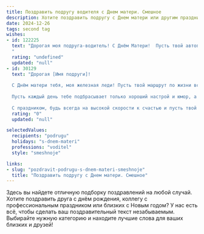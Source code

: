 ```yaml
---
title: Поздравить подругу водителя с Днем матери. Смешное
description: Хотите поздравить подругу с Днем матери или другим праздником? Наш ИИ создаст незабываемое поздравление, а вы обязательно выделитесь среди других.  
date: 2024-12-26
tags: second tag
wishes:
- id: 122225
  text: "Дорогая моя подруга-водитель! С Днём Матери!  Пусть твой автопарк (дети, разумеется!) всегда будет послушным, а маршруты – только счастливыми!  Надеюсь, тебе сегодня не придётся объезжать пробки из цветов и подарков, а только принимать их с заслуженным удовольствием!  Удачи на дороге жизни – и чтоб бензин в баке всегда был полный, а в сердце – любовь!
  "
  rating: "undefined"
  updated: "null"
- id: 30129
  text: "Дорогая [Имя подруги]!
  
  С Днём матери тебя, моя железная леди! Пусть твой маршрут по жизни всегда будет с заправкой счастья и любящих пассажиров! Желаю, чтобы в твоей жизни не было пробок, а только легкий ветер перемен и радости!
  
  Пусть каждый день тебе подбрасывает только хороший настрой и юмор, а твой руль всегда в руках опытного водителя — уверенно, с улыбкой и без тряски!
  
  С праздником, будь всегда на высокой скорости к счастью и пусть твой дом будет наполнен только солнечными днями! 🚗💖"
  rating: "0"
  updated: "null"

selectedValues:
  recipients: "podrugu"
  holidays: "s-dnem-materi"
  professions: "voditel"
  style: "smeshnoje"

links:
- slug: "pozdravit-podrugu-s-dnem-materi-smeshnoje"
  title: "Поздравить подругу с Днем матери. Смешное"
---
```


Здесь вы найдете отличную подборку поздравлений на любой случай. 
Хотите поздравить друга с днём рождения, коллегу с профессиональным праздником или близких с Новым годом? У нас есть всё, чтобы сделать ваш поздравительный текст незабываемым. Выбирайте нужную категорию и находите лучшие слова для ваших близких и друзей!
